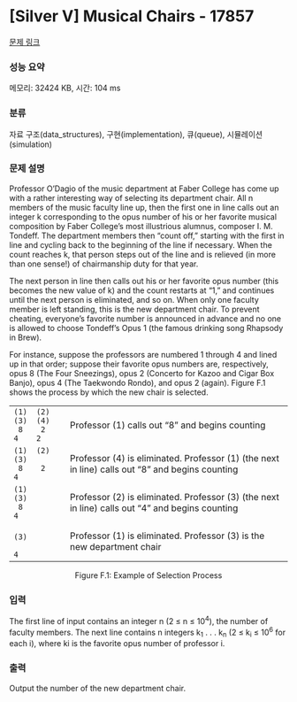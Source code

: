 # [Silver V] Musical Chairs - 17857 

[문제 링크](https://www.acmicpc.net/problem/17857) 

### 성능 요약

메모리: 32424 KB, 시간: 104 ms

### 분류

자료 구조(data_structures), 구현(implementation), 큐(queue), 시뮬레이션(simulation)

### 문제 설명

<p>Professor O’Dagio of the music department at Faber College has come up with a rather interesting way of selecting its department chair. All n members of the music faculty line up, then the first one in line calls out an integer k corresponding to the opus number of his or her favorite musical composition by Faber College’s most illustrious alumnus, composer I. M. Tondeff. The department members then “count off,” starting with the first in line and cycling back to the beginning of the line if necessary. When the count reaches k, that person steps out of the line and is relieved (in more than one sense!) of chairmanship duty for that year.</p>

<p>The next person in line then calls out his or her favorite opus number (this becomes the new value of k) and the count restarts at “1,” and continues until the next person is eliminated, and so on. When only one faculty member is left standing, this is the new department chair. To prevent cheating, everyone’s favorite number is announced in advance and no one is allowed to choose Tondeff’s Opus 1 (the famous drinking song Rhapsody in Brew).</p>

<p>For instance, suppose the professors are numbered 1 through 4 and lined up in that order; suppose their favorite opus numbers are, respectively, opus 8 (The Four Sneezings), opus 2 (Concerto for Kazoo and Cigar Box Banjo), opus 4 (The Taekwondo Rondo), and opus 2 (again). Figure F.1 shows the process by which the new chair is selected.</p>

<table class="table table-bordered" style="width:100%;">
	<tbody>
		<tr>
			<td><code>(1)  (2)  (3)  (4)</code><br>
			<code> 8    2    4    2</code></td>
			<td style="vertical-align:middle;">Professor (1) calls out “8” and begins counting</td>
		</tr>
		<tr>
			<td><code>(1)  (2)  (3)     </code><br>
			<code> 8    2    4     </code></td>
			<td style="vertical-align:middle;">Professor (4) is eliminated. Professor (1) (the next in line) calls out “8” and begins counting</td>
		</tr>
		<tr>
			<td><code>(1)       (3)     </code><br>
			<code> 8         4     </code></td>
			<td style="vertical-align:middle;">Professor (2) is eliminated. Professor (3) (the next in line) calls out “4” and begins counting</td>
		</tr>
		<tr>
			<td><code>          (3)     </code><br>
			<code>           4     </code></td>
			<td style="vertical-align:middle;">Professor (1) is eliminated. Professor (3) is the new department chair</td>
		</tr>
	</tbody>
</table>

<p style="text-align: center;">Figure F.1: Example of Selection Process</p>

### 입력 

 <p>The first line of input contains an integer n (2 ≤ n ≤ 10<sup>4</sup>), the number of faculty members. The next line contains n integers k<sub>1</sub> . . . k<sub>n</sub> (2 ≤ k<sub>i</sub> ≤ 10<sup>6</sup> for each i), where ki is the favorite opus number of professor i.</p>

### 출력 

 <p>Output the number of the new department chair.</p>

